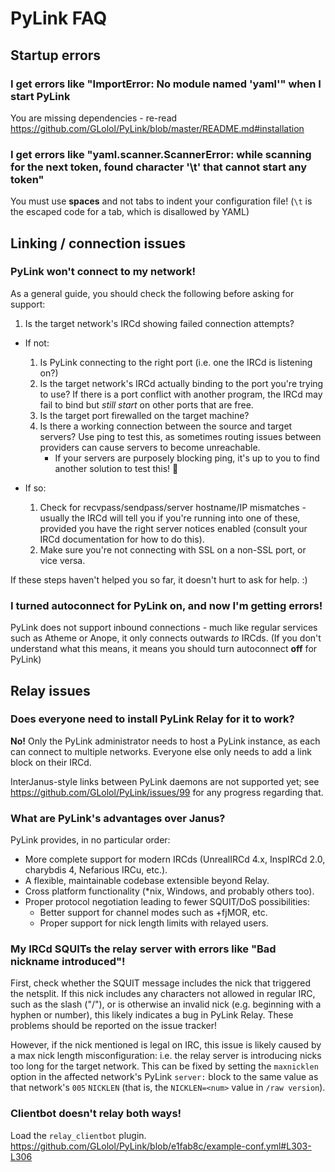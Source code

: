 # PyLink FAQ

## Startup errors

### I get errors like "ImportError: No module named 'yaml'" when I start PyLink

You are missing dependencies - re-read https://github.com/GLolol/PyLink/blob/master/README.md#installation

### I get errors like "yaml.scanner.ScannerError: while scanning for the next token, found character '\t' that cannot start any token"

You must use **spaces** and not tabs to indent your configuration file! (`\t` is the escaped code for a tab, which is disallowed by YAML)

## Linking / connection issues

### PyLink won't connect to my network!

As a general guide, you should check the following before asking for support:

1) Is the target network's IRCd showing failed connection attempts?
- If not:
    1) Is PyLink connecting to the right port (i.e. one the IRCd is listening on?)
    2) Is the target network's IRCd actually binding to the port you're trying to use? If there is a port conflict with another program, the IRCd may fail to bind but *still start* on other ports that are free.
	3) Is the target port firewalled on the target machine?
	4) Is there a working connection between the source and target servers? Use ping to test this, as sometimes routing issues between providers can cause servers to become unreachable.
		- If your servers are purposely blocking ping, it's up to you to find another solution to test this! 😬

- If so:
	1) Check for recvpass/sendpass/server hostname/IP mismatches - usually the IRCd will tell you if you're running into one of these, provided you have the right server notices enabled (consult your IRCd documentation for how to do this).
	2) Make sure you're not connecting with SSL on a non-SSL port, or vice versa.

If these steps haven't helped you so far, it doesn't hurt to ask for help. :)

### I turned autoconnect for PyLink on, and now I'm getting errors!

PyLink does not support inbound connections - much like regular services such as Atheme or Anope, it only connects outwards *to* IRCds. (If you don't understand what this means, it means you should turn autoconnect **off** for PyLink)

## Relay issues

### Does everyone need to install PyLink Relay for it to work?

**No!** Only the PyLink administrator needs to host a PyLink instance, as each can connect to multiple networks. Everyone else only needs to add a link block on their IRCd.

InterJanus-style links between PyLink daemons are not supported yet; see https://github.com/GLolol/PyLink/issues/99 for any progress regarding that.

### What are PyLink's advantages over Janus?

PyLink provides, in no particular order:
- More complete support for modern IRCds (UnrealIRCd 4.x, InspIRCd 2.0, charybdis 4, Nefarious IRCu, etc.).
- A flexible, maintainable codebase extensible beyond Relay.
- Cross platform functionality (*nix, Windows, and probably others too).
- Proper protocol negotiation leading to fewer SQUIT/DoS possibilities:
    - Better support for channel modes such as +fjMOR, etc.
    - Proper support for nick length limits with relayed users.

### My IRCd SQUITs the relay server with errors like "Bad nickname introduced"!

First, check whether the SQUIT message includes the nick that triggered the netsplit. If this nick includes any characters not allowed in regular IRC, such as the slash ("/"), or is otherwise an invalid nick (e.g. beginning with a hyphen or number), this likely indicates a bug in PyLink Relay. These problems should be reported on the issue tracker!

However, if the nick mentioned is legal on IRC, this issue is likely caused by a max nick length misconfiguration: i.e. the relay server is introducing nicks too long for the target network. This can be fixed by setting the `maxnicklen` option in the affected network's PyLink `server:` block to the same value as that network's `005` `NICKLEN` (that is, the `NICKLEN=<num>` value in `/raw version`).

### Clientbot doesn't relay both ways!

Load the `relay_clientbot` plugin. https://github.com/GLolol/PyLink/blob/e1fab8c/example-conf.yml#L303-L306

